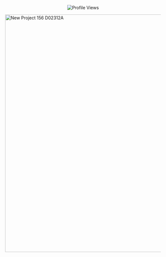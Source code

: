 <p align="center">
  <img src="https://komarev.com/ghpvc/?username=nostalgep&color=430a0b&style=plastic&label=𝜗𝜚+profile+views+‎" alt="Profile Views" />
</p> <img width="2160" height="769" alt="New Project 156  D02312A" src="https://github.com/user-attachments/assets/e6e69a13-3e3a-487a-bf27-5ec70836a2be" />
